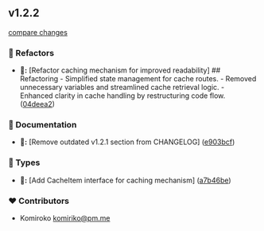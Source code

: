 
## v1.2.2

[compare changes](https://github.com/NowaraJS/elysia-cache/compare/v1.2.1...v1.2.2)

### 🧹 Refactors

- **🧹:** [Refactor caching mechanism for improved readability] ## Refactoring - Simplified state management for cache routes. - Removed unnecessary variables and streamlined cache retrieval logic. - Enhanced clarity in cache handling by restructuring code flow. ([04deea2](https://github.com/NowaraJS/elysia-cache/commit/04deea2))

### 📖 Documentation

- **📖:** [Remove outdated v1.2.1 section from CHANGELOG] ([e903bcf](https://github.com/NowaraJS/elysia-cache/commit/e903bcf))

### 🌊 Types

- **🌊:** [Add CacheItem interface for caching mechanism] ([a7b46be](https://github.com/NowaraJS/elysia-cache/commit/a7b46be))

### ❤️ Contributors

- Komiroko <komiriko@pm.me>

